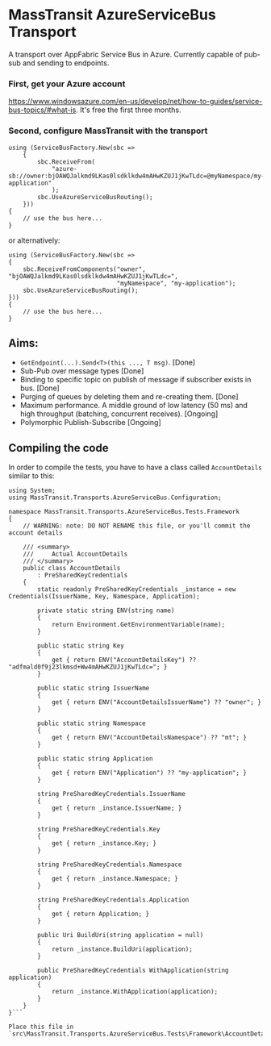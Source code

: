 # MassTransit AzureServiceBus Transport

A transport over AppFabric Service Bus in Azure. Currently capable of pub-sub and sending to endpoints.

### First, get your Azure account 

https://www.windowsazure.com/en-us/develop/net/how-to-guides/service-bus-topics/#what-is. It's free the first three months.

### Second, configure MassTransit with the transport

```
using (ServiceBusFactory.New(sbc =>
	{
		sbc.ReceiveFrom(
			"azure-sb://owner:bjOAWQJalkmd9LKas0lsdklkdw4mAHwKZUJ1jKwTLdc=@myNamespace/my-application"
			);
		sbc.UseAzureServiceBusRouting();
	}))
{
	// use the bus here...
}
```

or alternatively:

```
using (ServiceBusFactory.New(sbc =>
{
	sbc.ReceiveFromComponents("owner", "bjOAWQJalkmd9LKas0lsdklkdw4mAHwKZUJ1jKwTLdc=", 
							  "myNamespace", "my-application");
	sbc.UseAzureServiceBusRouting();
}))
{
	// use the bus here...
}
```

## Aims:

 * `GetEndpoint(...).Send<T>(this ..., T msg)`. [Done]
 * Sub-Pub over message types [Done]
 * Binding to specific topic on publish of message if subscriber exists in bus. [Done]
 * Purging of queues by deleting them and re-creating them. [Done]
 * Maximum performance. A middle ground of low latency (50 ms) and high throughput (batching, concurrent receives). [Ongoing]
 * Polymorphic Publish-Subscribe [Ongoing]
 
## Compiling the code

In order to compile the tests, you have to have a class called `AccountDetails` similar to this:

```
using System;
using MassTransit.Transports.AzureServiceBus.Configuration;

namespace MassTransit.Transports.AzureServiceBus.Tests.Framework
{
	// WARNING: note: DO NOT RENAME this file, or you'll commit the account details

	/// <summary>
	/// 	Actual AccountDetails
	/// </summary>
	public class AccountDetails
		: PreSharedKeyCredentials
	{
		static readonly PreSharedKeyCredentials _instance = new Credentials(IssuerName, Key, Namespace, Application);

		private static string ENV(string name)
		{
			return Environment.GetEnvironmentVariable(name);
		}

		public static string Key
		{
			get { return ENV("AccountDetailsKey") ?? "adfmald0f9j23lkmsd+Ww4mAHwKZUJ1jKwTLdc="; }
		}

		public static string IssuerName
		{
			get { return ENV("AccountDetailsIssuerName") ?? "owner"; }
		}

		public static string Namespace
		{
			get { return ENV("AccountDetailsNamespace") ?? "mt"; }
		}

		public static string Application
		{
			get { return ENV("Application") ?? "my-application"; }
		}

		string PreSharedKeyCredentials.IssuerName
		{
			get { return _instance.IssuerName; }
		}

		string PreSharedKeyCredentials.Key
		{
			get { return _instance.Key; }
		}

		string PreSharedKeyCredentials.Namespace
		{
			get { return _instance.Namespace; }
		}

		string PreSharedKeyCredentials.Application
		{
			get { return Application; }
		}

		public Uri BuildUri(string application = null)
		{
			return _instance.BuildUri(application);
		}

		public PreSharedKeyCredentials WithApplication(string application)
		{
			return _instance.WithApplication(application);
		}
	}
}```

Place this file in `src\MassTransit.Transports.AzureServiceBus.Tests\Framework\AccountDetails.cs`.